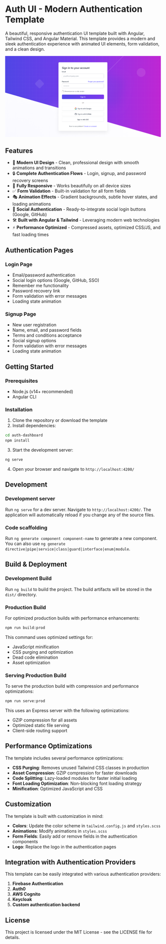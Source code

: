 # Auth UI - Modern Authentication Template

A beautiful, responsive authentication UI template built with Angular, Tailwind CSS, and Angular Material. This template provides a modern and sleek authentication experience with animated UI elements, form validation, and a clean design.

![Auth Dashboard Preview](public/screenshots/preview.png)

## Features

- 🎨 **Modern UI Design** - Clean, professional design with smooth animations and transitions
- 🔒 **Complete Authentication Flows** - Login, signup, and password recovery screens
- 📱 **Fully Responsive** - Works beautifully on all device sizes
- ✅ **Form Validation** - Built-in validation for all form fields
- 🎭 **Animation Effects** - Gradient backgrounds, subtle hover states, and loading animations
- 🔄 **Social Authentication** - Ready-to-integrate social login buttons (Google, GitHub)
- 🛠️ **Built with Angular & Tailwind** - Leveraging modern web technologies
- ⚡ **Performance Optimized** - Compressed assets, optimized CSS/JS, and fast loading times

## Authentication Pages

### Login Page

- Email/password authentication
- Social login options (Google, GitHub, SSO)
- Remember me functionality
- Password recovery link
- Form validation with error messages
- Loading state animation

### Signup Page

- New user registration
- Name, email, and password fields
- Terms and conditions acceptance
- Social signup options
- Form validation with error messages
- Loading state animation

## Getting Started

### Prerequisites

- Node.js (v14+ recommended)
- Angular CLI

### Installation

1. Clone the repository or download the template
2. Install dependencies:

```bash
cd auth-dashboard
npm install
```

3. Start the development server:

```bash
ng serve
```

4. Open your browser and navigate to `http://localhost:4200/`

## Development

### Development server

Run `ng serve` for a dev server. Navigate to `http://localhost:4200/`. The application will automatically reload if you change any of the source files.

### Code scaffolding

Run `ng generate component component-name` to generate a new component. You can also use `ng generate directive|pipe|service|class|guard|interface|enum|module`.

## Build & Deployment

### Development Build

Run `ng build` to build the project. The build artifacts will be stored in the `dist/` directory.

### Production Build

For optimized production builds with performance enhancements:

```bash
npm run build:prod
```

This command uses optimized settings for:

- JavaScript minification
- CSS purging and optimization
- Dead code elimination
- Asset optimization

### Serving Production Build

To serve the production build with compression and performance optimizations:

```bash
npm run serve:prod
```

This uses an Express server with the following optimizations:

- GZIP compression for all assets
- Optimized static file serving
- Client-side routing support

## Performance Optimizations

The template includes several performance optimizations:

- **CSS Purging**: Removes unused Tailwind CSS classes in production
- **Asset Compression**: GZIP compression for faster downloads
- **Code Splitting**: Lazy-loaded modules for faster initial loading
- **Font Loading Optimization**: Non-blocking font loading strategy
- **Minification**: Optimized JavaScript and CSS

## Customization

The template is built with customization in mind:

- **Colors**: Update the color scheme in `tailwind.config.js` and `styles.scss`
- **Animations**: Modify animations in `styles.scss`
- **Form Fields**: Easily add or remove fields in the authentication components
- **Logo**: Replace the logo in the authentication pages

## Integration with Authentication Providers

This template can be easily integrated with various authentication providers:

1. **Firebase Authentication**
2. **Auth0**
3. **AWS Cognito**
4. **Keycloak**
5. **Custom authentication backend**

## License

This project is licensed under the MIT License - see the LICENSE file for details.
